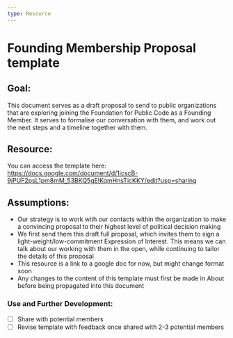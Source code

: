```yaml
---
type: Resource
---
```


# Founding Membership Proposal template

## Goal: 
This document serves as a draft proposal to send to public organizations that are exploring  joining the Foundation for Public Code as a Founding Member. It serves to formalise our conversation with them, and work out the next steps and a timeline together with them.

## Resource: 
You can access the template here: https://docs.google.com/document/d/1icscB-9jPUF2psL1pm8mM_53BKQ5gEIKqmHnsTicKKY/edit?usp=sharing

## Assumptions:
* Our strategy is to work with our contacts within the organization to make a convincing proposal to their highest level of political decision making
* We first send them this draft full proposal, which invites them to sign a light-weight/low-commitment Expression of Interest. This means we can talk about our working with them in the open, while continuing to tailor the details of this proposal
* This resource is a link to a google doc for now, but might change format soon 
* Any changes to the content of this template must first be made in About before being propagated into this document

### Use and Further Development:
- [ ] Share with potential members
- [ ] Revise template with feedback once shared with 2-3 potential members
